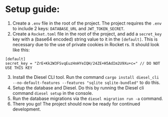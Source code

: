 # Setup guide:
1. Create a `.env` file in the root of the project. The project requires the `.env` to include 2 keys: `DATABASE_URL` and `JWT_TOKEN_SECRET`.
2. Create a `Rocket.toml` file in the root of the project, and add a `secret_key` key with a (base64 encoded) string value to it in the `[default]`. This is necessary due to the use of private cookies in Rocket rs. It should look like this:
```
[default]
secret_key = "ZrE+Kk2W3FSvqEuzHnHYeIQH/24ZE+H5AdIm2U9Xu+c=" // DO NOT USE THIS KEY
```
3. Install the Diesel CLI tool. Run the command `cargo install diesel_cli --no-default-features --features "sqlite sqlite-bundled"` to do this.
4. Setup the database and Diesel. Do this by running the Diesel cli command `diesel setup` in the console.
5. Run the database migrations via the `diesel migration run -a` command.
6. There you go! The project should now be ready for continued development.
